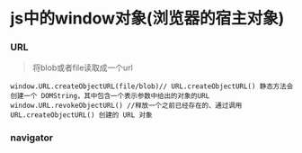 # js中的window对象(浏览器的宿主对象)

### URL

> 将blob或者file读取成一个url

```JS
window.URL.createObjectURL(file/blob)// URL.createObjectURL() 静态方法会创建一个 DOMString，其中包含一个表示参数中给出的对象的URL
window.URL.revokeObjectURL() //释放一个之前已经存在的、通过调用 URL.createObjectURL() 创建的 URL 对象
```

### navigator

> 



